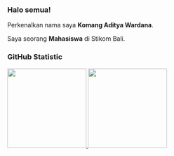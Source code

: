 ### Halo semua!

Perkenalkan nama saya **Komang Aditya Wardana**.

Saya seorang **Mahasiswa** di Stikom Bali.

### GitHub Statistic
<p align="left">
<a href="https://github.com/adityasukses25">
  <img height="180em" src="https://github-readme-stats-eight-theta.vercel.app/api?username=dimasmds&show_icons=true&theme=algolia&include_all_commits=true&count_private=true"/>
  <img height="180em" src="https://github-readme-stats-eight-theta.vercel.app/api/top-langs/?username=dimasmds&layout=compact&langs_count=8&theme=algolia"/>
</a>
</p>
